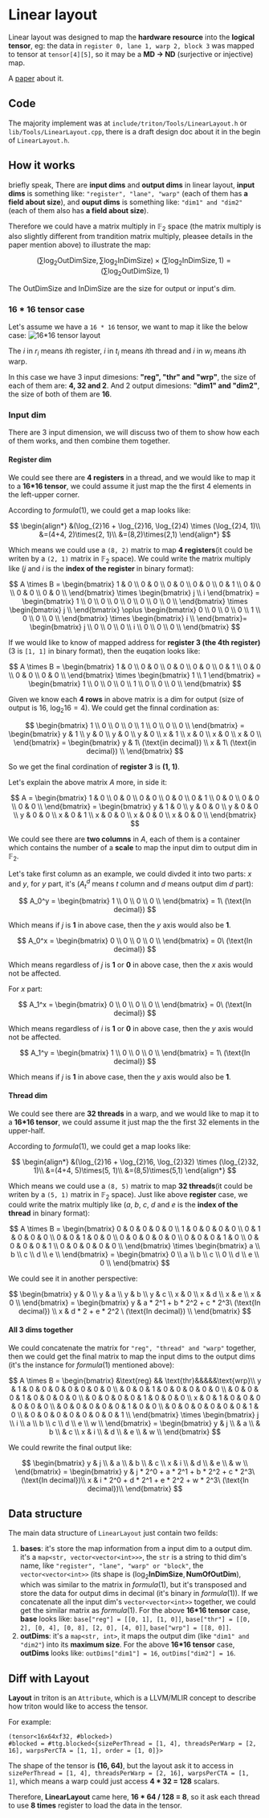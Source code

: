 # Linear layout
Linear layout was designed to map the **hardware resource** into the **logical tensor**, eg: the data in `register 0, lane 1, warp 2, block 3` was mapped to tensor at `tensor[4][5]`, so it may be a **MD -> ND** (surjective or injective) map.

A [paper](https://arxiv.org/pdf/2505.23819) about it.

## Code
The majority implement was at `include/triton/Tools/LinearLayout.h` or `lib/Tools/LinearLayout.cpp`, there is a draft design doc about it in the begin of `LinearLayout.h`.

## How it works
briefly speak, There are **input dims** and **output dims** in linear layout, **input dims** is something like: `"register", "lane", "warp"` (each of them has **a field about size**), and **ouput dims** is something like: `"dim1" and "dim2"` (each of them also has **a field about size**).

Therefore we could have a matrix multiply in $\mathbb{F}_2$ space (the matrix multiply is also slightly different from trandition matrix multiply, pleasee details in the paper mention above) to illustrate the map:

$$
(\sum \log_2\text{OutDimSize}, \sum \log_2\text{InDimSize}) \times (\sum \log_2\text{InDimSize}, 1) = (\sum \log_2\text{OutDimSize}, 1) \tag{1}
$$

The $\text{OutDimSize}$ and $\text{InDimSize}$ are the size for output or input's dim.

### 16 * 16 tensor case
Let's assume we have a `16 * 16` tensor, we want to map it like the below case:
![16*16 tensor layout](./png/tensor-layout.png)

The $i$ in $r_i$ means $i$th register, $i$ in $t_i$ means $i$th thread and $i$ in $w_i$ means $i$th warp.

In this case we have 3 input dimesions: **"reg", "thr" and "wrp"**, the size of each of them are: **4, 32 and 2**.
And 2 output dimesions: **"dim1" and "dim2"**, the size of both of them are **16**.

### Input dim
There are 3 input dimension, we will discuss two of them to show how each of them works, and then combine them together.
#### Register dim
We could see there are **4 registers** in a thread, and we would like to map it to a **16*16 tensor**, we could assume it just map the the first 4 elements in the left-upper corner.

According to $formula (1)$, we could get a map looks like:

$$
\begin{align*}
&(\log_{2}16 + \log_{2}16, \log_{2}4) \times (\log_{2}4, 1)\\
&=(4+4, 2)\times(2, 1)\\
&=(8,2)\times(2,1)
\end{align*}
$$

Which means we could use a `(8, 2)` matrix to map **4 registers**(it could be writen by a `(2, 1)` matrix in $\mathbb{F}_2$ space).
We could write the matrix multiply like ($j$ and $i$ is the **index of the register** in binary format):

$$
A \times B = \begin{bmatrix}
1 & 0 \\
0 & 0 \\
0 & 0 \\
0 & 0 \\
0 & 1 \\
0 & 0 \\
0 & 0 \\
0 & 0 \\
\end{bmatrix}
\times
\begin{bmatrix}
j \\
i
\end{bmatrix} = 
\begin{bmatrix}
1 \\
0 \\
0 \\
0 \\
0 \\
0 \\
0 \\
0 \\
\end{bmatrix} \times
\begin{bmatrix}
j \\
\end{bmatrix} \oplus 
\begin{bmatrix}
0 \\
0 \\
0 \\
0 \\
1 \\
0 \\
0 \\
0 \\
\end{bmatrix} \times
\begin{bmatrix}
i \\
\end{bmatrix}=
\begin{bmatrix}
j \\
0 \\
0 \\
0 \\
i \\
0 \\
0 \\
0 \\
\end{bmatrix}
$$

If we would like to know of mapped address for **register 3 (the 4th register)** (3 is `[1, 1]` in binary format), then the euqation looks like:

$$
A \times B = \begin{bmatrix}
1 & 0 \\
0 & 0 \\
0 & 0 \\
0 & 0 \\
0 & 1 \\
0 & 0 \\
0 & 0 \\
0 & 0 \\
\end{bmatrix}
\times
\begin{bmatrix}
1 \\
1
\end{bmatrix} = 
\begin{bmatrix}
1 \\
0 \\
0 \\
0 \\
1 \\
0 \\
0 \\
0 \\
\end{bmatrix}
$$

Given we know each **4 rows** in above matrix is a dim for output (size of output is 16, $\log_{2}16=4$).
We could get the finnal cordination as:

$$
\begin{bmatrix}
1 \\
0 \\
0 \\
0 \\
1 \\
0 \\
0 \\
0 \\
\end{bmatrix} = 
\begin{bmatrix}
y & 1 \\
y & 0 \\
y & 0 \\
y & 0 \\
x & 1 \\
x & 0 \\
x & 0 \\
x & 0 \\
\end{bmatrix} = 
\begin{bmatrix}
y & 1\ (\text{in decimal}) \\
x & 1\ (\text{in decimal}) \\
\end{bmatrix}
$$

So we get the final cordination of **register 3** is **(1, 1)**.

Let's explain the above matrix $A$ more, in side it:

$$
A  = 
\begin{bmatrix}
1 & 0 \\
0 & 0 \\
0 & 0 \\
0 & 0 \\
0 & 1 \\
0 & 0 \\
0 & 0 \\
0 & 0 \\
\end{bmatrix} =
\begin{bmatrix}
y & 1 & 0 \\
y & 0 & 0 \\
y & 0 & 0 \\
y & 0 & 0 \\
x & 0 & 1 \\
x & 0 & 0 \\
x & 0 & 0 \\
x & 0 & 0 \\
\end{bmatrix}
$$

We could see there are **two columns** in $A$, each of them is a container which contains the number of a **scale** to map the input dim to output dim in $\mathbb{F}_2$.

Let's take first column as an example, we could divded it into two parts: $x$ and $y$, for $y$ part, it's ($A_t^d$ means $t$ column and $d$ means output dim $d$ part):

$$
A_0^y = \begin{bmatrix}
1 \\
0 \\
0 \\
0 \\
\end{bmatrix} = 
1\ (\text{In decimal})
$$

Which means if $j$ is **1** in above case, then the *y* axis would also be **1**.

$$
A_0^x = \begin{bmatrix}
0 \\
0 \\
0 \\
0 \\
\end{bmatrix} = 
0\ (\text{In decimal})
$$

Which means regardless of $j$ is **1** or **0** in above case, then the *x* axis would not be affected.

For $x$ part:

$$
A_1^x = \begin{bmatrix}
0 \\
0 \\
0 \\
0 \\
\end{bmatrix} = 
0\ (\text{In decimal})
$$

Which means regardless of $i$ is **1** or **0** in above case, then the *y* axis would not be affected.

$$
A_1^y = \begin{bmatrix}
1 \\
0 \\
0 \\
0 \\
\end{bmatrix} = 
1\ (\text{In decimal})
$$

Which means if $j$ is **1** in above case, then the *y* axis would also be **1**.

#### Thread dim
We could see there are **32 threads** in a warp, and we would like to map it to a **16*16 tensor**, we could assume it just map the the first 32 elements in the upper-half.

According to $formula (1)$, we could get a map looks like:

$$
\begin{align*}
&(\log_{2}16 + \log_{2}16, \log_{2}32) \times (\log_{2}32, 1)\\
&=(4+4, 5)\times(5, 1)\\
&=(8,5)\times(5,1)
\end{align*}
$$

Which means we could use a `(8, 5)` matrix to map **32 threads**(it could be writen by a `(5, 1)` matrix in $\mathbb{F}_2$ space).
Just like above **register** case, we could write the matrix multiply like ($a$, $b$, $c$, $d$ and $e$ is the **index of the thread** in binary format):

$$
A \times B = \begin{bmatrix}
0 & 0 & 0 & 0 & 0 \\
1 & 0 & 0 & 0 & 0 \\
0 & 1 & 0 & 0 & 0 \\
0 & 0 & 1 & 0 & 0 \\
0 & 0 & 0 & 0 & 0 \\
0 & 0 & 0 & 1 & 0 \\
0 & 0 & 0 & 0 & 1 \\
0 & 0 & 0 & 0 & 0 \\
\end{bmatrix}
\times
\begin{bmatrix}
a \\
b \\
c \\
d \\
e \\
\end{bmatrix} =
\begin{bmatrix}
0 \\
a \\
b \\
c \\
0 \\
d \\
e \\
0 \\
\end{bmatrix}
$$

We could see it in another perspective:

$$
\begin{bmatrix}
y & 0 \\
y & a \\
y & b \\
y & c \\
x & 0 \\
x & d \\
x & e \\
x & 0 \\
\end{bmatrix} = 
\begin{bmatrix}
y & a * 2^1 + b * 2^2 + c * 2^3\ (\text{In decimal}) \\
x & d * 2 + e * 2^2 \ (\text{In decimal}) \\
\end{bmatrix}
$$

#### All 3 dims together
We could concatenate the matrix for `"reg", "thread" and "warp"` together, then we could get the final matrix to map the input dims to the output dims (it's the instance for $formula (1)$ mentioned above):

$$
A \times B = \begin{bmatrix}
&\text{reg} && \text{thr}&&&&&\text{wrp}\\
y & 1 & 0 & 0 & 0 & 0 & 0 & 0 & 0 \\
& 0 & 0 & 1 & 0 & 0 & 0 & 0 & 0 \\
& 0 & 0 & 0 & 1 & 0 & 0 & 0 & 0 \\
& 0 & 0 & 0 & 0 & 1 & 0 & 0 & 0 \\
x & 0 & 1 & 0 & 0 & 0 & 0 & 0 & 0 \\
& 0 & 0 & 0 & 0 & 0 & 1 & 0 & 0 \\
& 0 & 0 & 0 & 0 & 0 & 0 & 1 & 0 \\
& 0 & 0 & 0 & 0 & 0 & 0 & 0 & 1 \\
\end{bmatrix}
\times
\begin{bmatrix}
j \\
i \\
a \\
b \\
c \\
d \\
e \\
w \\
\end{bmatrix} =
\begin{bmatrix}
y & j \\
& a \\
& b \\
& c \\
x & i \\
& d \\
& e \\
& w \\
\end{bmatrix}
$$

We could rewrite the final output like:

$$
\begin{bmatrix}
y & j \\
& a \\
& b \\
& c \\
x & i \\
& d \\
& e \\
& w \\
\end{bmatrix} = 
\begin{bmatrix}
y & j * 2^0 + a * 2^1 + b * 2^2 + c * 2^3\ (\text{In decimal})\\
x & i * 2^0 + d * 2^1 + e * 2^2 + w * 2^3\ (\text{In decimal})\\
\end{bmatrix}
$$

## Data structure
The main data structure of `LinearLayout` just contain two feilds:
1. **bases**: it's store the map information from a input dim to a output dim.
    it's a `map<str, vector<vector<int>>>`, the `str` is a string to thid dim's name, like `"register", "lane", "warp" or "block"`, the `vector<vector<int>>` (its shape is $(\log_2\textbf{InDimSize}, \textbf{NumOfOutDim})$, which was similar to the matrix in $formula (1)$, but it's transposed and store the data for output dims in decimal (it's binary in $formula (1)$).
    If we concatenate all the input dim's `vector<vector<int>>` together, we could get the similar matrix as $formula (1)$.
    For the above **16*16 tensor** case, **base** looks like:
    `base["reg"] = [[0, 1], [1, 0]]`,
    `base["thr"] = [[0, 2], [0, 4], [0, 8], [2, 0], [4, 0]]`,
    `base["wrp"] = [[8, 0]]`.
2. **outDims**: it's a `map<str, int>`, it maps the output dim (like `"dim1" and "dim2"`) into its **maximum size**.
    For the above **16*16 tensor** case, **outDims** looks like:
    `outDims["dim1"] = 16`,
    `outDims["dim2"] = 16`.

## Diff with Layout
**Layout** in triton is an `Attribute`, which is a LLVM/MLIR concept to describe how triton would like to access the tensor.

For example:
```
(tensor<16x64xf32, #blocked>)
#blocked = #ttg.blocked<{sizePerThread = [1, 4], threadsPerWarp = [2, 16], warpsPerCTA = [1, 1], order = [1, 0]}>
```

The shape of the tensor is **(16, 64)**, but the layout ask it to access in  `sizePerThread = [1, 4], threadsPerWarp = [2, 16], warpsPerCTA = [1, 1]`, which means a warp could just access **4 * 32 = 128** scalars.

Therefore, **LinearLayout** came here, **16 * 64 / 128 = 8**, so it ask each thread to use **8 times** register to load the data in the tensor.